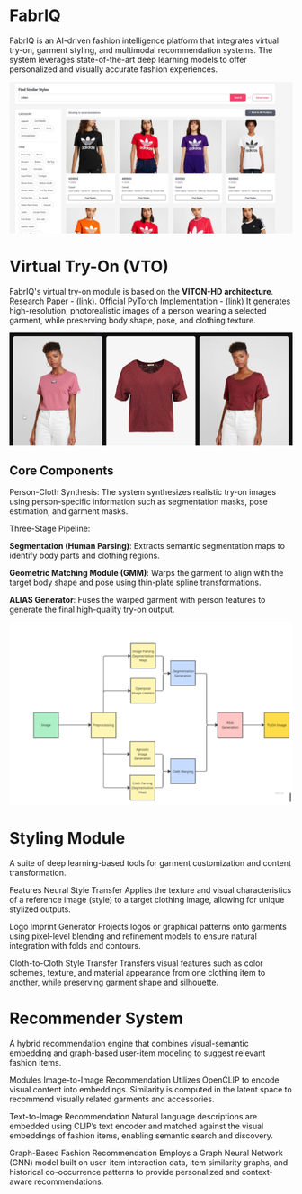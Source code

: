 # FabrIQ
FabrIQ is an AI-driven fashion intelligence platform that integrates virtual try-on, garment styling, and multimodal recommendation systems. The system leverages state-of-the-art deep learning models to offer personalized and visually accurate fashion experiences.

![FabrIQ UI Example](assets/UI.jpg)
# Virtual Try-On (VTO)
FabrIQ's virtual try-on module is based on the **VITON-HD architecture**. Research Paper - [(link)](https://arxiv.org/abs/2103.16874). Official PyTorch Implementation - [(link)](https://github.com/shadow2496/VITON-HD) It generates high-resolution, photorealistic images of a person wearing a selected garment, while preserving body shape, pose, and clothing texture.

![VTO Example](assets/vtoexample2.png)

## Core Components
Person-Cloth Synthesis: The system synthesizes realistic try-on images using person-specific information such as segmentation masks, pose estimation, and garment masks.

Three-Stage Pipeline:

**Segmentation (Human Parsing)**: Extracts semantic segmentation maps to identify body parts and clothing regions.

**Geometric Matching Module (GMM)**: Warps the garment to align with the target body shape and pose using thin-plate spline transformations.

**ALIAS Generator**: Fuses the warped garment with person features to generate the final high-quality try-on output.

![VTO Flow](assets/vtoexample.png)

# Styling Module
A suite of deep learning-based tools for garment customization and content transformation.

Features
Neural Style Transfer
Applies the texture and visual characteristics of a reference image (style) to a target clothing image, allowing for unique stylized outputs.

Logo Imprint Generator
Projects logos or graphical patterns onto garments using pixel-level blending and refinement models to ensure natural integration with folds and contours.

Cloth-to-Cloth Style Transfer
Transfers visual features such as color schemes, texture, and material appearance from one clothing item to another, while preserving garment shape and silhouette.

# Recommender System
A hybrid recommendation engine that combines visual-semantic embedding and graph-based user-item modeling to suggest relevant fashion items.

Modules
Image-to-Image Recommendation
Utilizes OpenCLIP to encode visual content into embeddings. Similarity is computed in the latent space to recommend visually related garments and accessories.

Text-to-Image Recommendation
Natural language descriptions are embedded using CLIP’s text encoder and matched against the visual embeddings of fashion items, enabling semantic search and discovery.

Graph-Based Fashion Recommendation
Employs a Graph Neural Network (GNN) model built on user-item interaction data, item similarity graphs, and historical co-occurrence patterns to provide personalized and context-aware recommendations.

